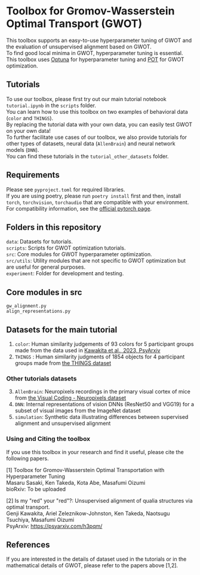 # Toolbox for Gromov-Wasserstein Optimal Transport (GWOT)
This toolbox supports an easy-to-use hyperparameter tuning of GWOT and the evaluation of unsupervised alignment based on GWOT.  
To find good local minima in GWOT, hyperparameter tuning is essential.  
This toolbox uses [Optuna](https://optuna.org/) for hyperparameter tuning and [POT](https://pythonot.github.io/) for GWOT optimization.  

## Tutorials
To use our toolbox, please first try out our main tutorial notebook `tutorial.ipynb` in the `scripts` folder.  
You can learn how to use this toolbox on two examples of behavioral data (`color` and `THINGS`).   
By replacing the tutorial data with your own data, you can easily test GWOT on your own data!  
To further facilitate use cases of our toolbox, we also provide tutorials for other types of datasets, neural data (`AllenBrain`) and neural network models (`DNN`).   
You can find these tutorials in the `tutorial_other_datasets` folder.   

## Requirements
Please see `pyproject.toml` for required libraries.  
If you are using poetry, please run `poetry install` first and then, install `torch`, `torchvision`, `torchaudio` that are compatible with your environment.  
For compatibility information, see the [official pytorch page](https://pytorch.org/get-started/locally/). 

## Folders in this repository  

`data`: Datasets for tutorials.  
`scripts`: Scripts for GWOT optimization tutorials.  
`src`: Core modules for GWOT hyperparameter optimization.  
`src/utils`: Utility modules that are not specific to GWOT optimization but are useful for general purposes.  
`experiment`: Folder for development and testing. 

## Core modules in src  

`gw_alignment.py`  
`align_representations.py`  

## Datasets for the main tutorial

1. `color`: Human similarity judgements of 93 colors for 5 participant groups made from the data used in [Kawakita et al., 2023, PsyArxiv](https://psyarxiv.com/h3pqm/)
2. `THINGS` : Human similarity judgments of 1854 objects for 4 participant groups made from [the THINGS dataset](https://things-initiative.org/)  

### Other tutorials datasets 
3. `AllenBrain`: Neuropixels recordings in the primary visual cortex of mice from [the Visual Coding - Neuropixels dataset](https://portal.brain-map.org/explore/circuits/visual-coding-neuropixels)    
4. `DNN`: Internal representations of vision DNNs (ResNet50 and VGG19) for a subset of visual images from the ImageNet dataset   
5. `simulation`: Synthetic data illustrating differences between supervised alignment and unsupervised alignment

### Using and Citing the toolbox
If you use this toolbox in your research and find it useful, please cite the following papers.

[1] Toolbox for Gromov-Wasserstein Optimal Transportation with Hyperparameter Tuning   
Masaru Sasaki, Ken Takeda, Kota Abe, Masafumi Oizumi    
bioRxiv: To be uploaded   

[2] Is my "red" your "red"?: Unsupervised alignment of qualia structures via optimal transport.  
Genji Kawakita, Ariel Zeleznikow-Johnston, Ken Takeda, Naotsugu Tsuchiya, Masafumi Oizumi  
PsyArxiv: https://psyarxiv.com/h3pqm/  

## References
If you are interested in the details of dataset used in the tutorials or in the mathematical details of GWOT, please refer to the papers above [1,2].  
